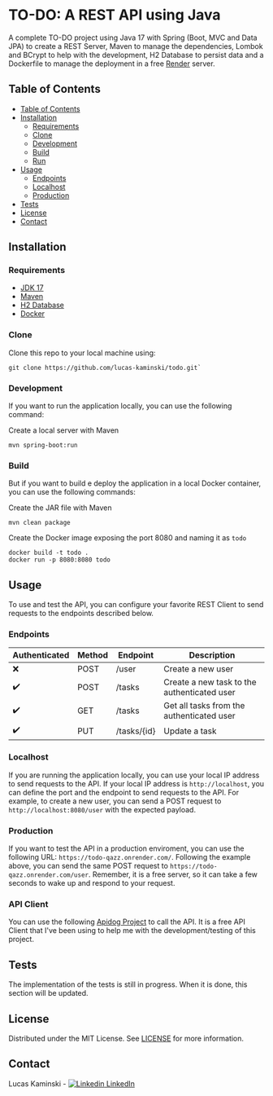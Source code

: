 # TO-DO: A REST API using Java

A complete TO-DO project using Java 17 with Spring (Boot, MVC and Data JPA) to create a REST Server, Maven to manage the dependencies, Lombok and BCrypt to help with the development, H2 Database to persist data and a Dockerfile to manage the deployment in a free [Render](https://render.com/) server.

## Table of Contents

- [Table of Contents](#table-of-contents)
- [Installation](#installation)
  - [Requirements](#requirements)
  - [Clone](#clone)
  - [Development](#development)
  - [Build](#build)
  - [Run](#run)
- [Usage](#usage)
  - [Endpoints](#endpoints)
  - [Localhost](#localhost)
  - [Production](#production)
- [Tests](#tests)
- [License](#license)
- [Contact](#contact)

## Installation

### Requirements

- [JDK 17](https://www.oracle.com/java/technologies/downloads/#java17)
- [Maven](https://dlcdn.apache.org/maven/maven-3/3.9.5/binaries/apache-maven-3.9.5-bin.zip)
- [H2 Database](https://www.h2database.com/html/main.html)
- [Docker](https://www.docker.com/get-started)

### Clone

Clone this repo to your local machine using:

```shell
git clone https://github.com/lucas-kaminski/todo.git`
```

### Development

If you want to run the application locally, you can use the following command:

Create a local server with Maven

```shell
mvn spring-boot:run
```

### Build

But if you want to build e deploy the application in a local Docker container, you can use the following commands:

Create the JAR file with Maven

```shell
mvn clean package
```

Create the Docker image exposing the port 8080 and naming it as `todo`

```shell
docker build -t todo .
docker run -p 8080:8080 todo
```

## Usage

To use and test the API, you can configure your favorite REST Client to send requests to the endpoints described below.

### Endpoints

| Authenticated      | Method | Endpoint    | Description                                 |
| ------------------ | ------ | ----------- | ------------------------------------------- |
| :x:                | POST   | /user       | Create a new user                           |
| :heavy_check_mark: | POST   | /tasks      | Create a new task to the authenticated user |
| :heavy_check_mark: | GET    | /tasks      | Get all tasks from the authenticated user   |
| :heavy_check_mark: | PUT    | /tasks/{id} | Update a task                               |

### Localhost

If you are running the application locally, you can use your local IP address to send requests to the API. If your local IP address is `http://localhost`, you can define the port and the endpoint to send requests to the API. For example, to create a new user, you can send a POST request to `http://localhost:8080/user` with the expected payload.

### Production

If you want to test the API in a production enviroment, you can use the following URL: `https://todo-qazz.onrender.com/`. Following the example above, you can send the same POST request to `https://todo-qazz.onrender.com/user`. Remember, it is a free server, so it can take a few seconds to wake up and respond to your request.

### API Client

You can use the following [Apidog Project](https://3a7v3bxt1w.apidog.io) to call the API. It is a free API Client that I've been using to help me with the development/testing of this project.

## Tests

The implementation of the tests is still in progress. When it is done, this section will be updated.

## License

Distributed under the MIT License. See [LICENSE](https://github.com/lucas-kaminski/todo/blob/main/LICENSE) for more information.

## Contact

Lucas Kaminski - [
![Linkedin](https://i.stack.imgur.com/gVE0j.png) LinkedIn](https://www.linkedin.com/in/lucas-kaminski/)
